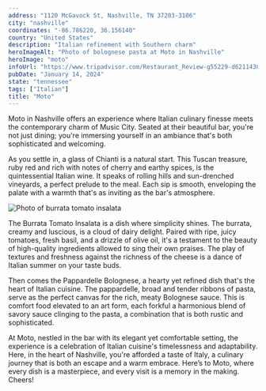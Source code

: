 ```yaml
---
address: "1120 McGavock St, Nashville, TN 37203-3106"
city: "nashville"
coordinates: "-86.786220, 36.156140"
country: "United States"
description: "Italian refinement with Southern charm"
heroImageAlt: "Photo of bolognese pasta at Moto in Nashville"
heroImage: "moto"
infoUrl: "https://www.tripadvisor.com/Restaurant_Review-g55229-d6211438-Reviews-Moto-Nashville_Davidson_County_Tennessee.html"
pubDate: "January 14, 2024"
state: "tennessee"
tags: ["Italian"]
title: "Moto"
---
```


Moto in Nashville offers an experience where Italian culinary finesse meets the contemporary charm of Music City. Seated at their beautiful bar, you're not just dining; you're immersing yourself in an ambiance that's both sophisticated and welcoming.

As you settle in, a glass of Chianti is a natural start. This Tuscan treasure, ruby red and rich with notes of cherry and earthy spices, is the quintessential Italian wine. It speaks of rolling hills and sun-drenched vineyards, a perfect prelude to the meal. Each sip is smooth, enveloping the palate with a warmth that's as inviting as the bar's atmosphere.

![Photo of burrata tomato insalata](/no-reserv-ai-tions/moto-appetizer.webp)

The Burrata Tomato Insalata is a dish where simplicity shines. The burrata, creamy and luscious, is a cloud of dairy delight. Paired with ripe, juicy tomatoes, fresh basil, and a drizzle of olive oil, it's a testament to the beauty of high-quality ingredients allowed to sing their own praises. The play of textures and freshness against the richness of the cheese is a dance of Italian summer on your taste buds.

Then comes the Pappardelle Bolognese, a hearty yet refined dish that's the heart of Italian cuisine. The pappardelle, broad and tender ribbons of pasta, serve as the perfect canvas for the rich, meaty Bolognese sauce. This is comfort food elevated to an art form, each forkful a harmonious blend of savory sauce clinging to the pasta, a combination that is both rustic and sophisticated.

At Moto, nestled in the bar with its elegant yet comfortable setting, the experience is a celebration of Italian cuisine's timelessness and adaptability. Here, in the heart of Nashville, you're afforded a taste of Italy, a culinary journey that is both an escape and a warm embrace. Here’s to Moto, where every dish is a masterpiece, and every visit is a memory in the making. Cheers!

